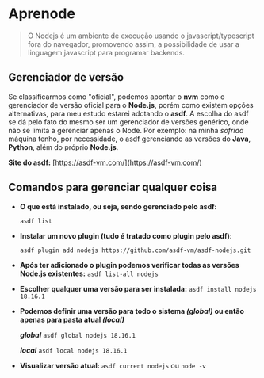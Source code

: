
# Aprenode

> O Nodejs é um ambiente de execução usando o javascript/typescript fora do navegador, promovendo assim, a possibilidade de usar a linguagem javascript para programar backends.


## Gerenciador de versão

Se classificarmos como "oficial", podemos apontar o **nvm** como o gerenciador de versão oficial para o **Node.js**, porém como existem opções alternativas, para meu estudo estarei adotando o **asdf**. A escolha do asdf se dá pelo fato do mesmo ser um gerenciador de versões genérico, onde não se limita a gerenciar apenas o Node. Por exemplo: na minha _sofrida_ máquina tenho, por necessidade, o asdf gerenciando as versões do **Java**, **Python**, além do próprio **Node.js**.

**Site do asdf:** [https://asdf-vm.com/](https://asdf-vm.com/)

## Comandos para gerenciar qualquer coisa

 - **O que está instalado, ou seja, sendo gerenciado pelo asdf:**

	`asdf list`
 - **Instalar um novo plugin (tudo é tratado como plugin pelo asdf)**:

	`asdf plugin add nodejs https://github.com/asdf-vm/asdf-nodejs.git`

 - **Após ter adicionado o plugin podemos verificar todas as versões Node.js existentes:**
 `asdf list-all nodejs
`
- **Escolher qualquer uma versão para ser instalada:**
 `asdf install nodejs 18.16.1`

- **Podemos definir uma versão para todo o sistema *(global)* ou então apenas para pasta atual *(local)***

	***global***
	 `asdf global nodejs 18.16.1`
	
	***local***
	 `asdf local nodejs 18.16.1`

- **Visualizar versão atual:**
  `asdf current nodejs` ou `node -v`
   


